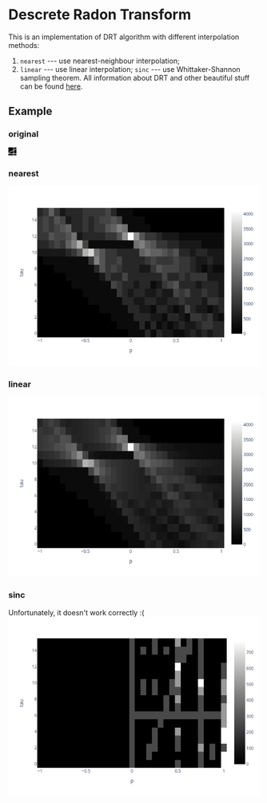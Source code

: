 # Descrete Radon Transform
This is an implementation of DRT algorithm
with different interpolation methods:
1. `nearest` --- use nearest-neighbour interpolation;
2. `linear` --- use linear interpolation;
`sinc` --- use Whittaker-Shannon sampling theorem.
All information about DRT and other beautiful stuff can be found [here](https://backend.orbit.dtu.dk/ws/portalfiles/portal/5529668/Binder1.pdf).

## Example
### original
![](img/example.png)
### nearest
![](img/drt_nearest.png)
### linear
![](img/drt_linear.png)
### sinc
Unfortunately, it doesn't work correctly :(
![](img/drt_sinc.png)
